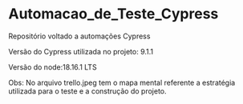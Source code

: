 # Automacao_de_Teste_Cypress
Repositório voltado a automações Cypress 

Versão do Cypress utilizada no projeto: 9.1.1

Versão do node:18.16.1 LTS 

Obs: No arquivo trello.jpeg tem o mapa mental referente a estratégia utilizada para o teste e a construção do projeto.
